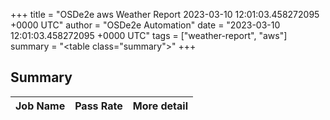 +++
title = "OSDe2e aws Weather Report 2023-03-10 12:01:03.458272095 +0000 UTC"
author = "OSDe2e Automation"
date = "2023-03-10 12:01:03.458272095 +0000 UTC"
tags = ["weather-report", "aws"]
summary = "<table class=\"summary\"></table>"
+++
## Summary

| Job Name | Pass Rate | More detail |
|----------|-----------|-------------|




